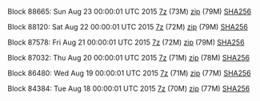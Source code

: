 Block 88665: Sun Aug 23 00:00:01 UTC 2015 [7z](https://transfer.sh/PUBC0/bootstrap.dat.20150823.7z) (73M) [zip](https://transfer.sh/VCA0L/bootstrap.dat.20150823.zip) (79M) [SHA256](https://transfer.sh/QDLJZ/sha256.txt)

Block 88120: Sat Aug 22 00:00:01 UTC 2015 [7z](https://transfer.sh/1cyeO8/bootstrap.dat.20150822.7z) (72M) [zip](https://transfer.sh/ej6Mm/bootstrap.dat.20150822.zip) (79M) [SHA256](https://transfer.sh/1bxoZN/sha256.txt)

Block 87578: Fri Aug 21 00:00:01 UTC 2015 [7z](https://transfer.sh/1fimhI/bootstrap.dat.20150821.7z) (72M) [zip](https://transfer.sh/zbCRo/bootstrap.dat.20150821.zip) (79M) [SHA256](https://transfer.sh/NO6bN/sha256.txt)

Block 87032: Thu Aug 20 00:00:01 UTC 2015 [7z](https://transfer.sh/1fDwbN/bootstrap.dat.20150820.7z) (71M) [zip](https://transfer.sh/VxdDb/bootstrap.dat.20150820.zip) (78M) [SHA256](https://transfer.sh/LnjqU/sha256.txt)

Block 86480: Wed Aug 19 00:00:01 UTC 2015 [7z](https://transfer.sh/GEodE/bootstrap.dat.20150819.7z) (71M) [zip](https://transfer.sh/uMVML/bootstrap.dat.20150819.zip) (77M) [SHA256](https://transfer.sh/u5L8m/sha256.txt)

Block 84384: Tue Aug 18 00:00:01 UTC 2015 [7z](https://transfer.sh/VpV3k/bootstrap.dat.20150818.7z) (70M) [zip](https://transfer.sh/LU3Gl/bootstrap.dat.20150818.zip) (77M) [SHA256](https://transfer.sh/qyvEQ/sha256.txt)
